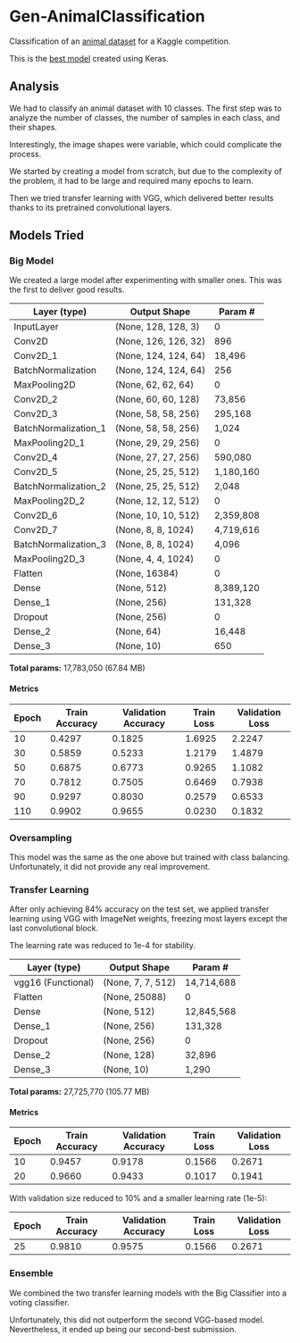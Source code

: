 # Gen-AnimalClassification
Classification of an [animal dataset](https://www.kaggle.com/datasets/miguelxp/animalprediction) for a Kaggle competition.

This is the [best model](https://huggingface.co/MiguelGP-13/AnimalClassifier) created using Keras.

## Analysis
We had to classify an animal dataset with 10 classes. The first step was to analyze the number of classes, the number of samples in each class, and their shapes.

Interestingly, the image shapes were variable, which could complicate the process.

We started by creating a model from scratch, but due to the complexity of the problem, it had to be large and required many epochs to learn.

Then we tried transfer learning with VGG, which delivered better results thanks to its pretrained convolutional layers.

## Models Tried

### Big Model
We created a large model after experimenting with smaller ones. This was the first to deliver good results.

| Layer (type)              | Output Shape         | Param #     |
|---------------------------|----------------------|-------------|
| InputLayer                | (None, 128, 128, 3)  | 0           |
| Conv2D                    | (None, 126, 126, 32) | 896         |
| Conv2D_1                  | (None, 124, 124, 64) | 18,496      |
| BatchNormalization        | (None, 124, 124, 64) | 256         |
| MaxPooling2D              | (None, 62, 62, 64)   | 0           |
| Conv2D_2                  | (None, 60, 60, 128)  | 73,856      |
| Conv2D_3                  | (None, 58, 58, 256)  | 295,168     |
| BatchNormalization_1      | (None, 58, 58, 256)  | 1,024       |
| MaxPooling2D_1            | (None, 29, 29, 256)  | 0           |
| Conv2D_4                  | (None, 27, 27, 256)  | 590,080     |
| Conv2D_5                  | (None, 25, 25, 512)  | 1,180,160   |
| BatchNormalization_2      | (None, 25, 25, 512)  | 2,048       |
| MaxPooling2D_2            | (None, 12, 12, 512)  | 0           |
| Conv2D_6                  | (None, 10, 10, 512)  | 2,359,808   |
| Conv2D_7                  | (None, 8, 8, 1024)   | 4,719,616   |
| BatchNormalization_3      | (None, 8, 8, 1024)   | 4,096       |
| MaxPooling2D_3            | (None, 4, 4, 1024)   | 0           |
| Flatten                   | (None, 16384)        | 0           |
| Dense                     | (None, 512)          | 8,389,120   |
| Dense_1                   | (None, 256)          | 131,328     |
| Dropout                   | (None, 256)          | 0           |
| Dense_2                   | (None, 64)           | 16,448      |
| Dense_3                   | (None, 10)           | 650         |

**Total params:** 17,783,050 (67.84 MB)

#### Metrics
| Epoch | Train Accuracy | Validation Accuracy | Train Loss | Validation Loss |
|-------|----------------|---------------------|------------|-----------------|
| 10    | 0.4297         | 0.1825              | 1.6925     | 2.2247          |
| 30    | 0.5859         | 0.5233              | 1.2179     | 1.4879          |
| 50    | 0.6875         | 0.6773              | 0.9265     | 1.1082          |
| 70    | 0.7812         | 0.7505              | 0.6469     | 0.7938          |
| 90    | 0.9297         | 0.8030              | 0.2579     | 0.6533          |
| 110   | 0.9902         | 0.9655              | 0.0230     | 0.1832          |

### Oversampling
This model was the same as the one above but trained with class balancing. Unfortunately, it did not provide any real improvement.

### Transfer Learning
After only achieving 84% accuracy on the test set, we applied transfer learning using VGG with ImageNet weights, freezing most layers except the last convolutional block.

The learning rate was reduced to 1e-4 for stability.

| Layer (type)              | Output Shape         | Param #     |
|---------------------------|----------------------|-------------|
| vgg16 (Functional)        | (None, 7, 7, 512)    | 14,714,688  |
| Flatten                   | (None, 25088)        | 0           |
| Dense                     | (None, 512)          | 12,845,568  |
| Dense_1                   | (None, 256)          | 131,328     |
| Dropout                   | (None, 256)          | 0           |
| Dense_2                   | (None, 128)          | 32,896      |
| Dense_3                   | (None, 10)           | 1,290       |

**Total params:** 27,725,770 (105.77 MB)

#### Metrics
| Epoch | Train Accuracy | Validation Accuracy | Train Loss | Validation Loss |
|-------|----------------|---------------------|------------|-----------------|
| 10    | 0.9457         | 0.9178              | 0.1566     | 0.2671          |
| 20    | 0.9660         | 0.9433              | 0.1017     | 0.1941          |

With validation size reduced to 10% and a smaller learning rate (1e-5):

| Epoch | Train Accuracy | Validation Accuracy | Train Loss | Validation Loss |
|-------|----------------|---------------------|------------|-----------------|
| 25    | 0.9810         | 0.9575              | 0.1566     | 0.2671          |

### Ensemble
We combined the two transfer learning models with the Big Classifier into a voting classifier.

Unfortunately, this did not outperform the second VGG-based model. Nevertheless, it ended up being our second-best submission.


